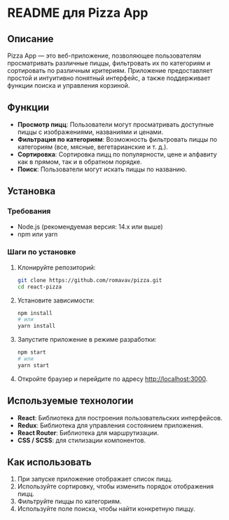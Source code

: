 # README для Pizza App

## Описание

Pizza App — это веб-приложение, позволяющее пользователям просматривать различные пиццы, фильтровать их по категориям и сортировать по различным критериям. Приложение предоставляет простой и интуитивно понятный интерфейс, а также поддерживает функции поиска и управления корзиной.

## Функции

- **Просмотр пицц**: Пользователи могут просматривать доступные пиццы с изображениями, названиями и ценами.
- **Фильтрация по категориям**: Возможность фильтровать пиццы по категориям (все, мясные, вегетарианские и т. д.).
- **Сортировка**: Сортировка пицц по популярности, цене и алфавиту как в прямом, так и в обратном порядке.
- **Поиск**: Пользователи могут искать пиццы по названию.

## Установка

### Требования

- Node.js (рекомендуемая версия: 14.x или выше)
- npm или yarn

### Шаги по установке

1. Клонируйте репозиторий:

   ```bash
   git clone https://github.com/romavav/pizza.git
   cd react-pizza
   ```

2. Установите зависимости:

   ```bash
   npm install
   # или
   yarn install
   ```

3. Запустите приложение в режиме разработки:

   ```bash
   npm start
   # или
   yarn start
   ```

4. Откройте браузер и перейдите по адресу [http://localhost:3000](http://localhost:3000).

## Используемые технологии

- **React**: Библиотека для построения пользовательских интерфейсов.
- **Redux**: Библиотека для управления состоянием приложения.
- **React Router**: Библиотека для маршрутизации.
- **CSS / SCSS**: для стилизации компонентов.

## Как использовать

1. При запуске приложение отображает список пицц.
2. Используйте сортировку, чтобы изменить порядок отображения пицц.
3. Фильтруйте пиццы по категориям.
4. Используйте поле поиска, чтобы найти конкретную пиццу.
